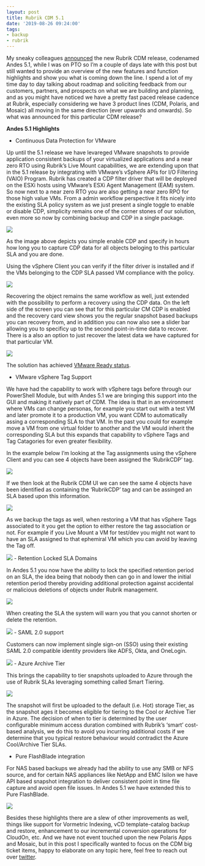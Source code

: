 ```yaml
---
layout: post
title: Rubrik CDM 5.1
date: '2019-08-26 09:24:00'
tags:
- backup
- rubrik
---
```


My sneaky colleagues [announced](https://www.rubrik.com/press-release/rubrik-enters-data-governance-disaster-recovery-orchestration-and-continuous-data-protection-markets-with-andes-5-1-release/) the new Rubrik CDM release, codenamed Andes 5.1, while I was on PTO so I’m a couple of days late with this post but still wanted to provide an overview of the new features and function highlights and show you what is coming down the line. I spend a lot of my time day to day talking about roadmap and soliciting feedback from our customers, partners, and prospects on what we are building and planning, and as you might have noticed we have a pretty fast paced release cadence at Rubrik, especially considering we have 3 product lines (CDM, Polaris, and Mosaic) all moving in the same direction (ever upwards and onwards). So what was announced for this particular CDM release?

**Andes 5.1 Highlights**

- Continuous Data Protection for VMware

Up until the 5.1 release we have levareged VMware snapshots to provide application consistent backups of your virtualized applications and a near zero RTO using Rubrik’s Live Mount capabilities, we are extending upon that in the 5.1 release by integrating with VMware’s vSphere APIs for I/O Filtering (VAIO) Program. Rubrik has created a CDP filter driver that will be deployed on the ESXi hosts using VMware’s ESXi Agent Management (EAM) system. So now next to a near zero RTO you are also getting a near zero RPO for those high value VMs. From a admin workflow perspective it fits nicely into the existing SLA policy system as we just present a single toggle to enable or disable CDP, simplicity remains one of the corner stones of our solution, even more so now by combining backup and CDP in a single package.

<img src="/assets/img/cdp1.png">

As the image above depicts you simple enable CDP and specify in hours how long you to capture CDP data for all objects beloging to this particular SLA and you are done.

Using the vSphere Client you can verify if the filter driver is installed and if the VMs belonging to the CDP SLA passed VM compliance with the policy.

<img src="/assets/img/cdp2.png">

Recovering the object remains the same workflow as well, just extended with the possibility to perform a recovery using the CDP data. On the left side of the screen you can see that for this particular CM CDP is enabled and the recovery card view shows you the regular snapshot based backups you can recovery from, and in addition you can now also see a slider bar allowing you to specificy up to the second point-in-time data to recover. There is a also an option to just recover the latest data we have captured for that particular VM.

<img src="/assets/img/cdp3.png">

The solution has achieved [VMware Ready status](https://www.vmware.com/be/partners/tech-alliance/vmware-ready.html).

- VMware vSphere Tag Support

We have had the capability to work with vSphere tags before through our PowerShell Module, but with Andes 5.1 we are bringing this support into the GUI and making it natively part of CDM. The idea is that in an environment where VMs can change personas, for example you start out with a test VM and later promote it to a production VM, you want CDM to automatically assing a corresponding SLA to that VM. In the past you could for example move a VM from one virtual folder to another and the VM would inherit the corresponding SLA but this expands that capability to vSphere Tags and Tag Catagories for even greater flexibility.

In the example below I’m looking at the Tag assignments using the vSphere Client and you can see 4 objects have been assigned the ‘RubrikCDP’ tag.

<img src="/assets/img/cdp4.png">

If we then look at the Rubrik CDM UI we can see the same 4 objects have been identified as containing the ‘RubrikCDP’ tag and can be assinged an SLA based upon this information.

<img src="/assets/img/cdp5.png">

As we backup the tags as well, when restoring a VM that has vSphere Tags associated to it you get the option to either restore the tag association or not. For example if you Live Mount a VM for test/dev you might not want to have an SLA assigned to that ephemiral VM which you can avoid by leaving the Tag off.

<img src="/assets/img/cdp6.png">
- Retention Locked SLA Domains

In Andes 5.1 you now have the ability to lock the specified retention period on an SLA, the idea being that nobody then can go in and lower the initial retention period thereby providing additional protection against accidental or malicious deletions of objects under Rubrik management.

<img src="/assets/img/cdp7.png">

When creating the SLA the system will warn you that you cannot shorten or delete the retention.

<img src="/assets/img/cdp8.png">
- SAML 2.0 support

Customers can now implement single sign-on (SSO) using their existing SAML 2.0 compatible identity providers like ADFS, Okta, and OneLogin.

<img src="/assets/img/cdp9.png">
- Azure Archive Tier

This brings the capability to tier snapshots uploaded to Azure through the use of Rubrik SLAs leveraging something called Smart Tiering.

<img src="/assets/img/cdp10.png">

The snapshot will first be uploaded to the default (i.e. Hot) storage Tier, as the snapshot ages it becomes eligible for tiering to the Cool or Archive Tier in Azure. The decision of when to tier is determined by the user configurable minimum access duration combined with Rubrik’s ‘smart’ cost-based analysis, we do this to avoid you incurring additional costs if we determine that you typical restore behaviour would contradict the Azure Cool/Archive Tier SLAs.

- Pure FlashBlade integration

For NAS based backups we already had the ability to use any SMB or NFS source, and for certain NAS appliances like NetApp and EMC Isilon we have API based snapshot integration to deliver consistent point in time file capture and avoid open file issues. In Andes 5.1 we have extended this to Pure FlashBlade.

<img src="/assets/img/cdp11.png">

Besides these highlights there are a slew of other improvements as well, things like support for Vormetric Indexing, vCD template-catalog backup and restore, enhancement to our incremental conversion operations for CloudOn, etc. And we have not event touched upon the new Polaris Apps and Mosaic, but in this post I specifically wanted to focus on the CDM big ticket items, happy to elaborate on any topic here, feel free to reach out over [twitter](https://twitter.com/filipv).

